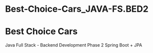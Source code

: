 # Best-Choice-Cars_JAVA-FS.BED2

# Best Choice Cars
Java Full Stack - Backend Development Phase 2
Spring Boot + JPA